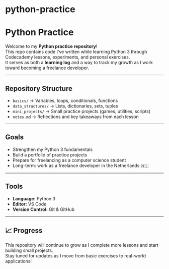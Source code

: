 # python-practice
# Python Practice 

Welcome to my **Python practice repository**!  
This repo contains code I’ve written while learning Python 3 through Codecademy lessons, experiments, and personal exercises.  
It serves as both a **learning log** and a way to track my growth as I work toward becoming a freelance developer.

---

## Repository Structure
- `basics/` → Variables, loops, conditionals, functions  
- `data_structures/` → Lists, dictionaries, sets, tuples  
- `mini_projects/` → Small practice projects (games, utilities, scripts)  
- `notes.md` → Reflections and key takeaways from each lesson  

---

## Goals
- Strengthen my Python 3 fundamentals  
- Build a portfolio of practice projects  
- Prepare for freelancing as a computer science student  
- Long-term: work as a freelance developer in the Netherlands 🇳🇱  

---

## Tools
- **Language:** Python 3  
- **Editor:** VS Code  
- **Version Control:** Git & GitHub  

---

## 📈 Progress
This repository will continue to grow as I complete more lessons and start building small projects.  
Stay tuned for updates as I move from basic exercises to real-world applications!
